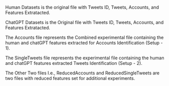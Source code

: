 Human Datasets is the original file with Tweets ID, Tweets, Accounts, and Features Extratacted. 

ChatGPT Datasets is the Original file with Tweets ID, Tweets, Accounts, and Features Extratacted.

The Accounts file represents the Combined experimental file containing the human and chatGPT features extracted for Accounts Identification (Setup - 1).

The SingleTweets file represents the experimental file containing the human and chatGPT features extracted Tweets Identification  (Setup - 2).

The Other Two files I.e., ReducedAccounts and ReducedSingleTweets are two files with reduced features set for additional experiments.



